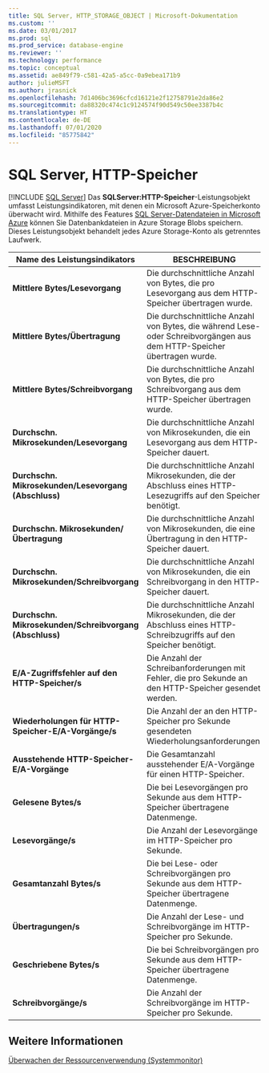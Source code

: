 ```yaml
---
title: SQL Server, HTTP_STORAGE_OBJECT | Microsoft-Dokumentation
ms.custom: ''
ms.date: 03/01/2017
ms.prod: sql
ms.prod_service: database-engine
ms.reviewer: ''
ms.technology: performance
ms.topic: conceptual
ms.assetid: ae849f79-c581-42a5-a5cc-0a9ebea171b9
author: julieMSFT
ms.author: jrasnick
ms.openlocfilehash: 7d1406bc3696cfcd16121e2f12758791e2da86e2
ms.sourcegitcommit: da88320c474c1c9124574f90d549c50ee3387b4c
ms.translationtype: HT
ms.contentlocale: de-DE
ms.lasthandoff: 07/01/2020
ms.locfileid: "85775842"
---
```

# <a name="sql-server-http-storage"></a>SQL Server, HTTP-Speicher
 [!INCLUDE [SQL Server](../../includes/applies-to-version/sqlserver.md)]
  Das **SQLServer:HTTP-Speicher**-Leistungsobjekt umfasst Leistungsindikatoren, mit denen ein Microsoft Azure-Speicherkonto überwacht wird. Mithilfe des Features [SQL Server-Datendateien in Microsoft Azure](../../relational-databases/databases/sql-server-data-files-in-microsoft-azure.md) können Sie Datenbankdateien in Azure Storage Blobs speichern. Dieses Leistungsobjekt behandelt jedes Azure Storage-Konto als getrenntes Laufwerk.  
  
|Name des Leistungsindikators|BESCHREIBUNG|  
|------------------|-----------------|  
|**Mittlere Bytes/Lesevorgang**|Die durchschnittliche Anzahl von Bytes, die pro Lesevorgang aus dem HTTP-Speicher übertragen wurde.|  
|**Mittlere Bytes/Übertragung**|Die durchschnittliche Anzahl von Bytes, die während Lese- oder Schreibvorgängen aus dem HTTP-Speicher übertragen wurde.|  
|**Mittlere Bytes/Schreibvorgang**|Die durchschnittliche Anzahl von Bytes, die pro Schreibvorgang aus dem HTTP-Speicher übertragen wurde.|  
|**Durchschn. Mikrosekunden/Lesevorgang**|Die durchschnittliche Anzahl von Mikrosekunden, die ein Lesevorgang aus dem HTTP-Speicher dauert.|  
|**Durchschn. Mikrosekunden/Lesevorgang (Abschluss)**|Die durchschnittliche Anzahl Mikrosekunden, die der Abschluss eines HTTP-Lesezugriffs auf den Speicher benötigt.| 
|**Durchschn. Mikrosekunden/Übertragung**|Die durchschnittliche Anzahl von Mikrosekunden, die eine Übertragung in den HTTP-Speicher dauert.|  
|**Durchschn. Mikrosekunden/Schreibvorgang**|Die durchschnittliche Anzahl von Mikrosekunden, die ein Schreibvorgang in den HTTP-Speicher dauert.|  
|**Durchschn. Mikrosekunden/Schreibvorgang (Abschluss)**|Die durchschnittliche Anzahl Mikrosekunden, die der Abschluss eines HTTP-Schreibzugriffs auf den Speicher benötigt.|  
|**E/A-Zugriffsfehler auf den HTTP-Speicher/s**|Die Anzahl der Schreibanforderungen mit Fehler, die pro Sekunde an den HTTP-Speicher gesendet werden.| 
|**Wiederholungen für HTTP-Speicher-E/A-Vorgänge/s**|Die Anzahl der an den HTTP-Speicher pro Sekunde gesendeten Wiederholungsanforderungen.|  
|**Ausstehende HTTP-Speicher-E/A-Vorgänge**|Die Gesamtanzahl ausstehender E/A-Vorgänge für einen HTTP-Speicher.|  
|**Gelesene Bytes/s**|Die bei Lesevorgängen pro Sekunde aus dem HTTP-Speicher übertragene Datenmenge.|  
|**Lesevorgänge/s**|Die Anzahl der Lesevorgänge im HTTP-Speicher pro Sekunde.|  
|**Gesamtanzahl Bytes/s**|Die bei Lese- oder Schreibvorgängen pro Sekunde aus dem HTTP-Speicher übertragene Datenmenge.|  
|**Übertragungen/s**|Die Anzahl der Lese- und Schreibvorgänge im HTTP-Speicher pro Sekunde.|  
|**Geschriebene Bytes/s**|Die bei Schreibvorgängen pro Sekunde aus dem HTTP-Speicher übertragene Datenmenge.|  
|**Schreibvorgänge/s**|Die Anzahl der Schreibvorgänge im HTTP-Speicher pro Sekunde.|  
  
## <a name="see-also"></a>Weitere Informationen  
 [Überwachen der Ressourcenverwendung &#40;Systemmonitor&#41;](../../relational-databases/performance-monitor/monitor-resource-usage-system-monitor.md)  
  
  
